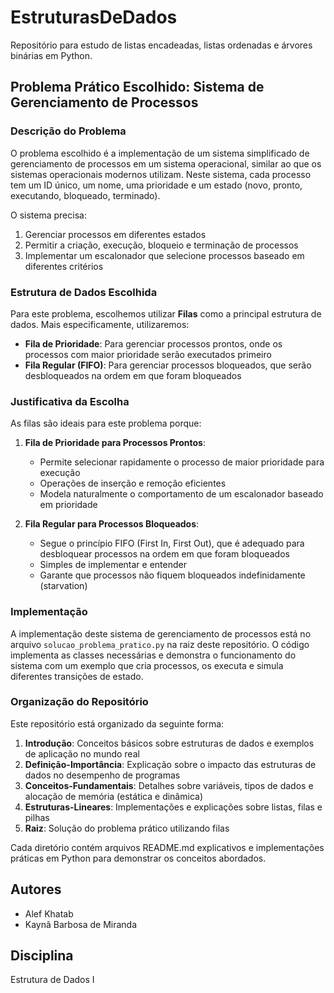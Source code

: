 # EstruturasDeDados

Repositório para estudo de listas encadeadas, listas ordenadas e árvores binárias em Python.

## Problema Prático Escolhido: Sistema de Gerenciamento de Processos

### Descrição do Problema

O problema escolhido é a implementação de um sistema simplificado de gerenciamento de processos em um sistema operacional, similar ao que os sistemas operacionais modernos utilizam. Neste sistema, cada processo tem um ID único, um nome, uma prioridade e um estado (novo, pronto, executando, bloqueado, terminado).

O sistema precisa:
1. Gerenciar processos em diferentes estados
2. Permitir a criação, execução, bloqueio e terminação de processos
3. Implementar um escalonador que selecione processos baseado em diferentes critérios

### Estrutura de Dados Escolhida

Para este problema, escolhemos utilizar **Filas** como a principal estrutura de dados. Mais especificamente, utilizaremos:

- **Fila de Prioridade**: Para gerenciar processos prontos, onde os processos com maior prioridade serão executados primeiro
- **Fila Regular (FIFO)**: Para gerenciar processos bloqueados, que serão desbloqueados na ordem em que foram bloqueados

### Justificativa da Escolha

As filas são ideais para este problema porque:

1. **Fila de Prioridade para Processos Prontos**:
   - Permite selecionar rapidamente o processo de maior prioridade para execução
   - Operações de inserção e remoção eficientes
   - Modela naturalmente o comportamento de um escalonador baseado em prioridade

2. **Fila Regular para Processos Bloqueados**:
   - Segue o princípio FIFO (First In, First Out), que é adequado para desbloquear processos na ordem em que foram bloqueados
   - Simples de implementar e entender
   - Garante que processos não fiquem bloqueados indefinidamente (starvation)

### Implementação

A implementação deste sistema de gerenciamento de processos está no arquivo `solucao_problema_pratico.py` na raiz deste repositório. O código implementa as classes necessárias e demonstra o funcionamento do sistema com um exemplo que cria processos, os executa e simula diferentes transições de estado.

### Organização do Repositório

Este repositório está organizado da seguinte forma:

1. **Introdução**: Conceitos básicos sobre estruturas de dados e exemplos de aplicação no mundo real
2. **Definição-Importância**: Explicação sobre o impacto das estruturas de dados no desempenho de programas
3. **Conceitos-Fundamentais**: Detalhes sobre variáveis, tipos de dados e alocação de memória (estática e dinâmica)
4. **Estruturas-Lineares**: Implementações e explicações sobre listas, filas e pilhas
5. **Raiz**: Solução do problema prático utilizando filas

Cada diretório contém arquivos README.md explicativos e implementações práticas em Python para demonstrar os conceitos abordados.

## Autores

- Alef Khatab
- Kaynã Barbosa de Miranda

## Disciplina

Estrutura de Dados I